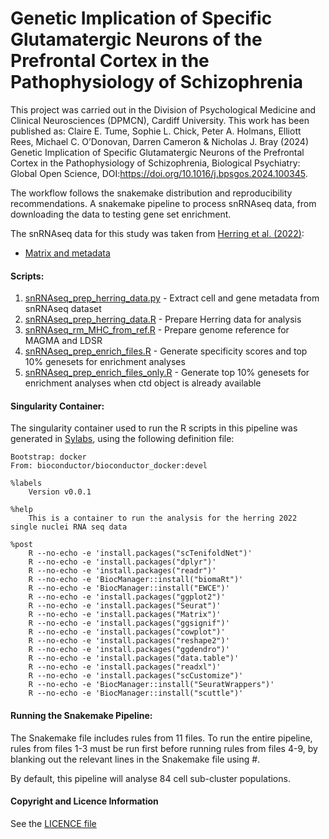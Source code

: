 # Genetic Implication of Specific Glutamatergic Neurons of the Prefrontal Cortex in the Pathophysiology of Schizophrenia

This project was carried out in the Division of Psychological Medicine and Clinical Neurosciences (DPMCN), Cardiff University. This work has been published as: Claire E. Tume, Sophie L. Chick, Peter A. Holmans, Elliott Rees, Michael C. O’Donovan, Darren Cameron & Nicholas J. Bray (2024) Genetic Implication of Specific Glutamatergic Neurons of the Prefrontal Cortex in the Pathophysiology of Schizophrenia, Biological Psychiatry: Global Open Science, DOI:https://doi.org/10.1016/j.bpsgos.2024.100345.

The workflow follows the snakemake distribution and reproducibility recommendations. A snakemake pipeline to process snRNAseq data, from downloading the data to testing gene set enrichment.

The snRNAseq data for this study was taken from [Herring et al. (2022)](https://doi.org/10.1016/j.cell.2022.09.039):

* [Matrix and metadata](https://storage.googleapis.com/neuro-dev/Processed_data/RNA-all_full-counts-and-downsampled-CPM.h5ad)

#### Scripts:
1. [snRNAseq_prep_herring_data.py](workflow/scripts/snRNAseq_prep_herring_data.py) - Extract cell and gene metadata from snRNAseq dataset
2. [snRNAseq_prep_herring_data.R](workflow/scripts/snRNAseq_prep_herring_data.R) - Prepare Herring data for analysis 
3. [snRNAseq_rm_MHC_from_ref.R](workflow/scripts/snRNAseq_rm_MHC_from_ref.R) - Prepare genome reference for MAGMA and LDSR
4. [snRNAseq_prep_enrich_files.R](workflow/scripts/snRNAseq_prep_enrich_files.R) - Generate specificity scores and top 10% genesets for enrichment analyses
5. [snRNAseq_prep_enrich_files_only.R](workflow/scripts/snRNAseq_prep_enrich_files_only.R) - Generate top 10% genesets for enrichment analyses when ctd object is already available
<!-- 6. snRNAseq_plot_MAGMA_and_LDSR.R -->

#### Singularity Container:
The singularity container used to run the R scripts in this pipeline was generated in [Sylabs](https://cloud.sylabs.io/), using the following definition file:

```
Bootstrap: docker
From: bioconductor/bioconductor_docker:devel

%labels
    Version v0.0.1

%help
    This is a container to run the analysis for the herring 2022 single nuclei RNA seq data

%post
    R --no-echo -e 'install.packages("scTenifoldNet")'
    R --no-echo -e 'install.packages("dplyr")'
    R --no-echo -e 'install.packages("readr")'
    R --no-echo -e 'BiocManager::install("biomaRt")'
    R --no-echo -e 'BiocManager::install("EWCE")'
    R --no-echo -e 'install.packages("ggplot2")'
    R --no-echo -e 'install.packages("Seurat")'
    R --no-echo -e 'install.packages("Matrix")'
    R --no-echo -e 'install.packages("ggsignif")'
    R --no-echo -e 'install.packages("cowplot")'
    R --no-echo -e 'install.packages("reshape2")'
    R --no-echo -e 'install.packages("ggdendro")'
    R --no-echo -e 'install.packages("data.table")'
    R --no-echo -e 'install.packages("readxl")'
    R --no-echo -e 'install.packages("scCustomize")'
    R --no-echo -e 'BiocManager::install("SeuratWrappers")'
    R --no-echo -e 'BiocManager::install("scuttle")'
```

#### Running the Snakemake Pipeline:
The Snakemake file includes rules from 11 files. To run the entire pipeline, rules from files 1-3 must be run first before running rules from files 4-9, by blanking out the relevant lines in the Snakemake file using #.

By default, this pipeline will analyse 84 cell sub-cluster populations. 

#### Copyright and Licence Information
See the [LICENCE file](LICENCE.md)

